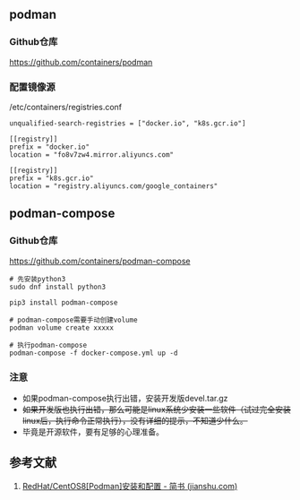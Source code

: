 ## podman

### Github仓库

https://github.com/containers/podman

### 配置镜像源

/etc/containers/registries.conf

```shell
unqualified-search-registries = ["docker.io", "k8s.gcr.io"]

[[registry]]
prefix = "docker.io"
location = "fo8v7zw4.mirror.aliyuncs.com"

[[registry]]
prefix = "k8s.gcr.io"
location = "registry.aliyuncs.com/google_containers"
```

## podman-compose

### Github仓库

https://github.com/containers/podman-compose

```shell
# 先安装python3
sudo dnf install python3

pip3 install podman-compose

# podman-compose需要手动创建volume
podman volume create xxxxx

# 执行podman-compose
podman-compose -f docker-compose.yml up -d 
```

### 注意

- 如果podman-compose执行出错，安装开发版devel.tar.gz
- ~~如果开发版也执行出错，那么可能是linux系统少安装一些软件（试过完全安装linux后，执行命令正常执行），没有详细的提示，不知道少什么。~~
- 毕竟是开源软件，要有足够的心理准备。

## 参考文献

1. [RedHat/CentOS8[Podman]安装和配置 - 简书 (jianshu.com)](https://www.jianshu.com/p/d69017fac5dc)

